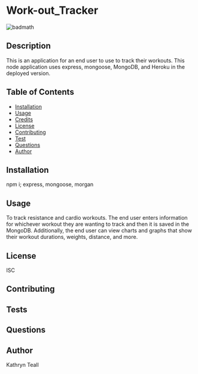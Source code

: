 # Work-out_Tracker

![badmath](https://img.shields.io/github/languages/top/nielsenjared/badmath)

## Description
  This is an application for an end user to use to track their workouts. This node application uses express, mongoose, MongoDB, and Heroku in the deployed version. 
    
## Table of Contents
  * [Installation](#installation)
  * [Usage](#usage)
  * [Credits](#credits)
  * [License](#license)
  * [Contributing](#contributing)
  * [Test](#tests)
  * [Questions](#questions)
  * [Author](#author)

## Installation
  npm i; express, mongoose, morgan

## Usage
  To track resistance and cardio workouts. The end user enters information for whichever workout they are wanting to track and then it is saved in the MongoDB.  Additionally, the end user can view charts and graphs that show their workout durations, weights, distance, and more. 

## License
  ISC

## Contributing
  

## Tests
  

## Questions
    
## Author
  Kathryn Teall
